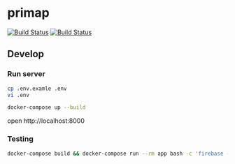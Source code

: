 # primap
[![Build Status](https://github.com/sue445/primap/workflows/build/badge.svg?branch=master)](https://github.com/sue445/primap/actions?query=workflow%3Abuild)
[![Build Status](https://github.com/sue445/primap/workflows/deploy/badge.svg?branch=master)](https://github.com/sue445/primap/actions?query=workflow%3Adeploy)

## Develop
### Run server
```bash
cp .env.examle .env
vi .env

docker-compose up --build
```

open http://localhost:8000

### Testing
```bash
docker-compose build && docker-compose run --rm app bash -c 'firebase --project test emulators:exec --only firestore,pubsub "make test"'
```
